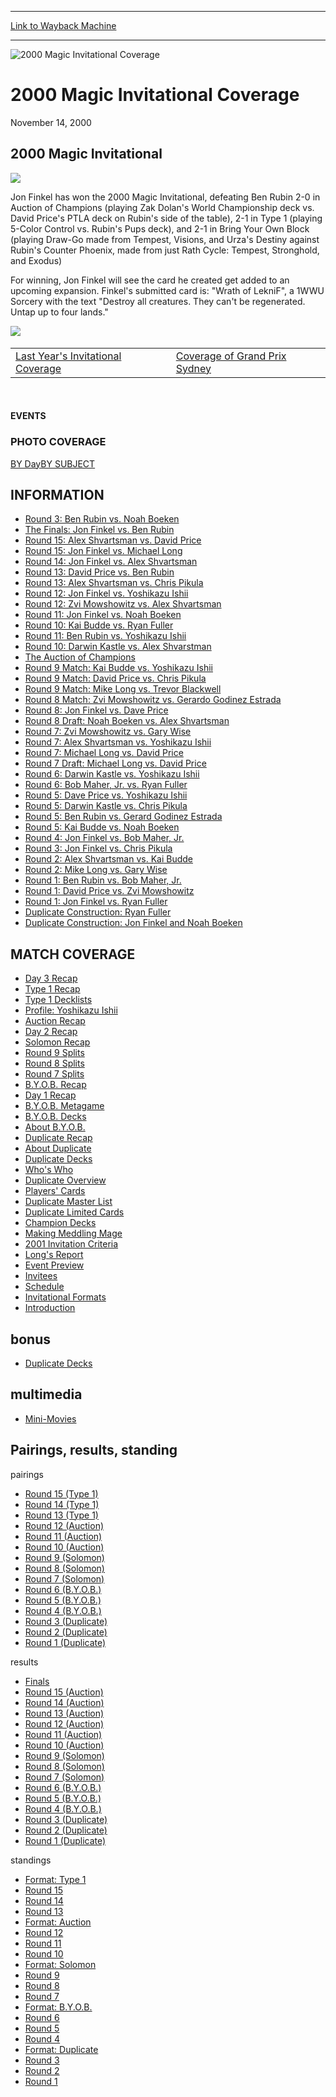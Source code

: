 
---
[Link to Wayback Machine](https://web.archive.org/web/20161102212907/http://magic.wizards.com/en/events/coverage/invitationalsyd00)

[_metadata_:description]:- "&#13; 2000 Magic Invitational&#13; &#13;"
[_metadata_:generator]:- "Drupal 7 (http://drupal.org)"
[_metadata_:node]:- "762136"
[_metadata_:source]:- "div-block-system-main"
[_metadata_:title]:- "2000 Magic Invitational Coverage"
[_metadata_:wayback_capture_timestamp]:- "2016-11-02 21:29:07"
[_metadata_:wayback_raw_url]:- "https://web.archive.org/web/20161102212907id_/http://magic.wizards.com/en/events/coverage/invitationalsyd00"
[_metadata_:wayback_url]:- "http://magic.wizards.com/en/events/coverage/invitationalsyd00"
---







![2000 Magic Invitational Coverage](https://media.magic.wizards.com/images/banner/large_1_4.jpg)





2000 Magic Invitational Coverage
================================




November 14, 2000












2000 Magic Invitational
-----------------------


![](https://media.magic.wizards.com/image_legacy_migration/sideboard/images/MI00/888.jpg)


Jon Finkel has won the 2000 Magic Invitational, defeating Ben Rubin 2-0 in Auction of Champions (playing Zak Dolan's World Championship deck vs. David Price's PTLA deck on Rubin's side of the table), 2-1 in Type 1 (playing 5-Color Control vs. Rubin's Pups deck), and 2-1 in Bring Your Own Block (playing Draw-Go made from Tempest, Visions, and Urza's Destiny against Rubin's Counter Phoenix, made from just Rath Cycle: Tempest, Stronghold, and Exodus)


For winning, Jon Finkel will see the card he created get added to an upcoming expansion. Finkel's submitted card is: "Wrath of LekniF", a 1WWU Sorcery with the text "Destroy all creatures. They can't be regenerated. Untap up to four lands."


![](https://media.magic.wizards.com/image_legacy_migration/sideboard/images/MI00/493.jpg) 




|  |  |
| --- | --- |
| [Last Year's Invitational Coverage](http://archive.wizards.com/article.asp?x=INVITATIONAL9900/welcome) | [Coverage of Grand Prix Sydney](http://archive.wizards.com/event.asp?event=GPSYD00) |

 








#### EVENTS


### PHOTO COVERAGE


[BY Day](http://archive.wizards.com/article.asp?x=INVITATIONAL9900/welcome)[BY SUBJECT](http://archive.wizards.com/article.asp?x=INVITATIONAL9900/welcome)









INFORMATION
-----------


* [Round 3: Ben Rubin vs. Noah Boeken](/en/articles/archive/event-coverage/round-3-feature-match-ben-rubin-vs-noah-boeken-2015-10-13-0)
* [The Finals: Jon Finkel vs. Ben Rubin](/en/articles/archive/event-coverage/finals-feature-match-jon-finkel-vs-ben-rubin-2015-10-13)
* [Round 15: Alex Shvartsman vs. David Price](/en/articles/archive/event-coverage/round-15-feature-match-alex-shvartsman-vs-david-price-2015-10-13)
* [Round 15: Jon Finkel vs. Michael Long](/en/articles/archive/event-coverage/round-15-feature-match-jon-finkel-vs-michael-long-2015-10-13)
* [Round 14: Jon Finkel vs. Alex Shvartsman](/en/articles/archive/event-coverage/round-14-feature-match-jon-finkel-vs-alex-shvartsman-2015-10-13)
* [Round 13: David Price vs. Ben Rubin](/en/articles/archive/event-coverage/round-13-feature-match-david-price-vs-ben-rubin-2015-10-13)
* [Round 13: Alex Shvartsman vs. Chris Pikula](/en/articles/archive/event-coverage/round-13-feature-match-alex-shvartsman-vs-chris-pikula-2015-10-13)
* [Round 12: Jon Finkel vs. Yoshikazu Ishii](/en/articles/archive/event-coverage/round-12-feature-match-jon-finkel-vs-yoshikazu-ishii-2015-10-13)
* [Round 12: Zvi Mowshowitz vs. Alex Shvartsman](/en/articles/archive/event-coverage/round-12-feature-match-zvi-mowshowitz-vs-alex-shvartsman-2015-10-13)
* [Round 11: Jon Finkel vs. Noah Boeken](/en/articles/archive/event-coverage/round-11-feature-match-jon-finkel-vs-noah-boeken-2015-10-13)
* [Round 10: Kai Budde vs. Ryan Fuller](/en/articles/archive/event-coverage/round-10-feature-match-kai-budde-vs-ryan-fuller-2015-10-13)
* [Round 11: Ben Rubin vs. Yoshikazu Ishii](/en/articles/archive/event-coverage/round-11-feature-match-ben-rubin-vs-yoshikazu-ishii-2015-10-13)
* [Round 10: Darwin Kastle vs. Alex Shvarstman](/en/articles/archive/event-coverage/round-10-feature-match-darwin-kastle-vs-alex-shvarstman-2015-10-13)
* [The Auction of Champions](/en/articles/archive/event-coverage/auction-champions-2015-10-13)
* [Round 9 Match: Kai Budde vs. Yoshikazu Ishii](/en/articles/archive/event-coverage/round-9-feature-match-kai-budde-vs-yoshikazu-ishii-2015-10-13)
* [Round 9 Match: David Price vs. Chris Pikula](/en/articles/archive/event-coverage/round-9-feature-match-david-price-vs-chris-pikula-2015-10-13)
* [Round 9 Match: Mike Long vs. Trevor Blackwell](/en/articles/archive/event-coverage/round-9-feature-match-mike-long-vs-trevor-blackwell-2015-10-13)
* [Round 8 Match: Zvi Mowshowitz vs. Gerardo Godinez Estrada](/en/articles/archive/event-coverage/round-8-feature-match-zvi-mowshowitz-vs-gerardo-godinez-estrada-2015)
* [Round 8: Jon Finkel vs. Dave Price](/en/articles/archive/event-coverage/round-8-feature-match-jon-finkel-vs-dave-price-2015-10-13)
* [Round 8 Draft: Noah Boeken vs. Alex Shvartsman](/en/articles/archive/event-coverage/round-8-feature-draft-noah-boeken-vs-alex-shvartsman-2015-10-13)
* [Round 7: Zvi Mowshowitz vs. Gary Wise](/en/articles/archive/event-coverage/round-7-feature-match-zvi-mowshowitz-vs-gary-wise-2015-10-13)
* [Round 7: Alex Shvartsman vs. Yoshikazu Ishii](/en/articles/archive/event-coverage/round-7-feature-match-alex-shvartsman-vs-yoshikazu-ishii-2015-10-13)
* [Round 7: Michael Long vs. David Price](/en/articles/archive/event-coverage/round-7-feature-match-michael-long-vs-david-price-2015-10-13)
* [Round 7 Draft: Michael Long vs. David Price](/en/articles/archive/event-coverage/round-7-feature-draft-michael-long-vs-david-price-2015-10-13)
* [Round 6: Darwin Kastle vs. Yoshikazu Ishii](/en/articles/archive/event-coverage/round-6-feature-match-darwin-kastle-vs-yoshikazu-ishii-2015-10-13)
* [Round 6: Bob Maher, Jr. vs. Ryan Fuller](/en/articles/archive/event-coverage/round-6-feature-match-bob-maher-jr-vs-ryan-fuller-2015-10-13)
* [Round 5: Dave Price vs. Yoshikazu Ishii](/en/articles/archive/event-coverage/round-5-feature-match-dave-price-vs-yoshikazu-ishii-2015-10-13)
* [Round 5: Darwin Kastle vs. Chris Pikula](/en/articles/archive/event-coverage/round-5-feature-match-darwin-kastle-vs-chris-pikula-2015-10-13)
* [Round 5: Ben Rubin vs. Gerard Godinez Estrada](/en/articles/archive/event-coverage/round-5-feature-match-ben-rubin-vs-gerard-godinez-estrada-2015-10-13)
* [Round 5: Kai Budde vs. Noah Boeken](/en/articles/archive/event-coverage/round-5-feature-match-kai-budde-vs-noah-boeken-2015-10-13)
* [Round 4: Jon Finkel vs. Bob Maher, Jr.](/en/articles/archive/event-coverage/round-4-feature-match-jon-finkel-vs-bob-maher-jr-2015-10-13)
* [Round 3: Jon Finkel vs. Chris Pikula](/en/articles/archive/event-coverage/round-3-feature-match-jon-finkel-vs-chris-pikula-2015-10-13)
* [Round 2: Alex Shvartsman vs. Kai Budde](/en/articles/archive/event-coverage/round-2-feature-match-alex-shvartsman-vs-kai-budde-2015-10-13)
* [Round 2: Mike Long vs. Gary Wise](/en/articles/archive/event-coverage/round-1-feature-match-every-match-feature-match-mike-long-vs-gary)
* [Round 1: Ben Rubin vs. Bob Maher, Jr.](/en/articles/archive/event-coverage/round-1-feature-match-ben-rubin-vs-bob-maher-jr-2015-10-13)
* [Round 1: David Price vs. Zvi Mowshowitz](/en/articles/archive/event-coverage/round-1-feature-match-david-price-vs-zvi-mowshowitz-2015-10-13)
* [Round 1: Jon Finkel vs. Ryan Fuller](/en/articles/archive/event-coverage/round-1-feature-match-jon-finkel-vs-ryan-fuller-2015-10-13)
* [Duplicate Construction: Ryan Fuller](/en/articles/archive/event-coverage/duplicate-limited-deck-construction-ryan-fuller-2015-10-13)
* [Duplicate Construction: Jon Finkel and Noah Boeken](/en/articles/archive/event-coverage/duplicate-limited-deck-construction-jon-finkel-and-noah-boeken-2015)


MATCH COVERAGE
--------------


* [Day 3 Recap](/en/articles/archive/event-coverage/day-3-recap-2015-10-13-2)
* [Type 1 Recap](/en/articles/archive/event-coverage/type-1-recap-2015-10-13)
* [Type 1 Decklists](/en/articles/archive/event-coverage/type-1-decklists-2015-10-13)
* [Profile: Yoshikazu Ishii](/en/articles/archive/event-coverage/profile-yoshikazu-ishii-2015-10-13)
* [Auction Recap](/en/articles/archive/event-coverage/auction-champions-recap-2015-10-13)
* [Day 2 Recap](/en/articles/archive/event-coverage/day-2-recap-2015-10-13-5)
* [Solomon Recap](/en/articles/archive/event-coverage/solomon-draft-recap-2015-10-13)
* [Round 9 Splits](/en/articles/archive/event-coverage/round-nine-solomon-draft-splits-2015-10-13)
* [Round 8 Splits](/en/articles/archive/event-coverage/round-eight-solomon-draft-splits-2015-10-13)
* [Round 7 Splits](/en/articles/archive/event-coverage/round-seven-solomon-draft-splits-2015-10-13)
* [B.Y.O.B. Recap](/en/articles/archive/event-coverage/bring-your-own-block-recap-2015-10-13)
* [Day 1 Recap](/en/articles/archive/event-coverage/day-1-recap-2015-10-13-13)
* [B.Y.O.B. Metagame](/en/articles/archive/event-coverage/metagame-bring-your-own-block-2015-10-13)
* [B.Y.O.B. Decks](/en/articles/archive/event-coverage/bring-your-own-block-decklists-2015-10-13)
* [About B.Y.O.B.](/en/articles/archive/event-coverage/about-bring-your-own-block-2015-10-13)
* [Duplicate Recap](/en/articles/archive/event-coverage/duplicate-limited-recap-2015-10-13)
* [About Duplicate](/en/articles/archive/event-coverage/about-duplicate-limited-2015-10-13)
* [Duplicate Decks](/en/articles/archive/event-coverage/duplicate-limited-decklists-2015-10-13-0)
* [Who's Who](/en/articles/archive/event-coverage/whos-who-invitational-2015-10-13)
* [Duplicate Overview](/en/articles/archive/event-coverage/duplicate-limited-overview-2015-10-13)
* [Players' Cards](/en/articles/archive/event-coverage/cards-submitted-invitees-2015-10-13)
* [Duplicate Master List](/en/articles/archive/event-coverage/duplicate-limited-master-list-cards-2015-10-13)
* [Duplicate Limited Cards](/en/articles/archive/event-coverage/duplicate-limited-cards-2015-10-13)
* [Champion Decks](/en/articles/archive/event-coverage/auction-champions-decks-2015-10-13)
* [Making Meddling Mage](/en/articles/archive/event-coverage/kuala-lumpur-planeshift-making-magic-card-2015-10-13)
* [2001 Invitation Criteria](/en/articles/archive/event-coverage/magic-gathering-invitational-2001-invitational-criteria-2015-10-13)
* [Long's Report](/en/articles/archive/event-coverage/michael-longs-invitational-report-2015-10-13)
* [Event Preview](/en/articles/archive/event-coverage/magic-gathering-invitational-preview-2015-10-13)
* [Invitees](/en/articles/archive/event-coverage/2000-magic-gathering-invitational-invitees-2015-10-13)
* [Schedule](/en/articles/archive/event-coverage/2000-magic-gathering-invitational-schedule-2015-10-13)
* [Invitational Formats](/en/articles/archive/event-coverage/2000-magic-gathering-invitational-formats-2015-10-13)
* [Introduction](/en/articles/archive/event-coverage/2000-magic-gathering-invitational-introduction-2015-10-13)


bonus
-----


* [Duplicate Decks](/en/articles/archive/event-coverage/duplicate-limited-decklists-2015-10-13)


multimedia
----------


* [Mini-Movies](/en/articles/archive/event-coverage/mini-movies-2000-magic-invitational-2015-10-13)


Pairings, results, standing
---------------------------



pairings


* [Round 15 (Type 1)](/en/articles/archive/event-coverage/round-fifteen-pairings-type-1-2015-10-13)
* [Round 14 (Type 1)](/en/articles/archive/event-coverage/round-fourteen-pairings-type-1-2015-10-13)
* [Round 13 (Type 1)](/en/articles/archive/event-coverage/round-thirteen-pairings-type-1-2015-10-13)
* [Round 12 (Auction)](/en/articles/archive/event-coverage/round-twelve-pairings-auction-champions-2015-10-13)
* [Round 11 (Auction)](/en/articles/archive/event-coverage/round-eleven-pairings-auction-champions-2015-10-13)
* [Round 10 (Auction)](/en/articles/archive/event-coverage/round-ten-pairings-auction-champions-2015-10-13)
* [Round 9 (Solomon)](/en/articles/archive/event-coverage/round-nine-pairings-solomon-draft-2015-10-13)
* [Round 8 (Solomon)](/en/articles/archive/event-coverage/round-eight-pairings-solomon-draft-2015-10-13)
* [Round 7 (Solomon)](/en/articles/archive/event-coverage/round-seven-pairings-solomon-draft-2015-10-13)
* [Round 6 (B.Y.O.B.)](/en/articles/archive/event-coverage/round-six-pairings-bring-your-own-block-2015-10-13)
* [Round 5 (B.Y.O.B.)](/en/articles/archive/event-coverage/round-five-pairings-bring-your-own-block-2015-10-13)
* [Round 4 (B.Y.O.B.)](/en/articles/archive/event-coverage/round-four-pairings-bring-your-own-block-2015-10-13)
* [Round 3 (Duplicate)](/en/articles/archive/event-coverage/round-three-pairings-duplicate-limited-2015-10-13)
* [Round 2 (Duplicate)](/en/articles/archive/event-coverage/round-two-pairings-duplicate-limited-2015-10-13)
* [Round 1 (Duplicate)](/en/articles/archive/event-coverage/round-one-pairings-duplicate-limited-2015-10-13)


results


* [Finals](/en/articles/archive/event-coverage/final-results-best-five-formats-2015-10-13)
* [Round 15 (Auction)](/en/articles/archive/event-coverage/round-fifteen-results-auction-champions-2015-10-13)
* [Round 14 (Auction)](/en/articles/archive/event-coverage/round-fourteen-results-auction-champions-2015-10-13)
* [Round 13 (Auction)](/en/articles/archive/event-coverage/round-thirteen-results-auction-champions-2015-10-13)
* [Round 12 (Auction)](/en/articles/archive/event-coverage/round-twelve-results-auction-champions-2015-10-13)
* [Round 11 (Auction)](/en/articles/archive/event-coverage/round-eleven-results-auction-champions-2015-10-13)
* [Round 10 (Auction)](/en/articles/archive/event-coverage/round-ten-results-auction-champions-2015-10-13)
* [Round 9 (Solomon)](/en/articles/archive/event-coverage/round-nine-results-solomon-draft-2015-10-13)
* [Round 8 (Solomon)](/en/articles/archive/event-coverage/round-eight-results-solomon-draft-2015-10-13)
* [Round 7 (Solomon)](/en/articles/archive/event-coverage/round-seven-results-solomon-draft-2015-10-13)
* [Round 6 (B.Y.O.B.)](/en/articles/archive/event-coverage/round-six-results-bring-your-own-block-2015-10-13)
* [Round 5 (B.Y.O.B.)](/en/articles/archive/event-coverage/round-five-results-bring-your-own-block-2015-10-13)
* [Round 4 (B.Y.O.B.)](/en/articles/archive/event-coverage/round-four-results-bring-your-own-block-2015-10-13)
* [Round 3 (Duplicate)](/en/articles/archive/event-coverage/round-three-results-duplicate-limited-2015-10-13)
* [Round 2 (Duplicate)](/en/articles/archive/event-coverage/round-two-results-duplicate-limited-2015-10-13)
* [Round 1 (Duplicate)](/en/articles/archive/event-coverage/round-one-results-duplicate-limited-2015-10-13)


standings


* [Format: Type 1](/en/articles/archive/event-coverage/type-1-standings-2015-10-13)
* [Round 15](/en/articles/archive/event-coverage/round-15-2015-10-13)
* [Round 14](/en/articles/archive/event-coverage/round-fourteen-standings-2015-10-13)
* [Round 13](/en/articles/archive/event-coverage/round-thirteen-standings-2015-10-13)
* [Format: Auction](/en/articles/archive/event-coverage/auction-champions-standings-2015-10-13)
* [Round 12](/en/articles/archive/event-coverage/round-twelve-standings-2015-10-13)
* [Round 11](/en/articles/archive/event-coverage/round-eleven-standings-2015-10-13)
* [Round 10](/en/articles/archive/event-coverage/round-ten-standings-2015-10-13)
* [Format: Solomon](/en/articles/archive/event-coverage/solomon-draft-standings-2015-10-13)
* [Round 9](/en/articles/archive/event-coverage/round-nine-standings-2015-10-13)
* [Round 8](/en/articles/archive/event-coverage/round-eight-standings-2015-10-13)
* [Round 7](/en/articles/archive/event-coverage/round-seven-standings-2015-10-13)
* [Format: B.Y.O.B.](/en/articles/archive/event-coverage/bring-your-own-block-standings-2015-10-13)
* [Round 6](/en/articles/archive/event-coverage/round-six-standings-2015-10-13)
* [Round 5](/en/articles/archive/event-coverage/round-five-standings-2015-10-13)
* [Round 4](/en/articles/archive/event-coverage/round-four-standings-2015-10-13)
* [Format: Duplicate](/en/articles/archive/event-coverage/duplicate-limited-standings-2015-10-13)
* [Round 3](/en/articles/archive/event-coverage/round-three-standings-2015-10-13)
* [Round 2](/en/articles/archive/event-coverage/round-two-standings-2015-10-13)
* [Round 1](/en/articles/archive/event-coverage/round-one-standings-2015-10-13)



 

